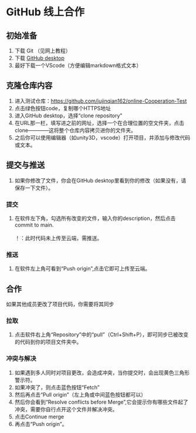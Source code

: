 # GitHub 线上合作
## 初始准备

1. 下载 Git （见网上教程）
2. 下载  [GitHub desktop](https://desktop.github.com/)
3. 最好下载一个VScode（方便编辑markdown格式文本）

## 克隆仓库内容
1. 进入测试仓库：https://github.com/jujinqian162/online-Cooperation-Test
2. 点击绿色按钮code，复制哪个HTTPS地址
3. 进入GitHub desktop，选择“clone repository”
4. 在URL那一栏，填写进之前的网址，选择一个在合理位置的空文件夹，点击clone————这将整个仓库内容拷贝进你的文件夹。
5. 之后你可以使用编辑器（如unity3D，vscode）打开项目，并添加与修改代码或文本。
## 提交与推送
1.  如果你修改了文件，你会在GitHub desktop里看到你的修改（如果没有，请保存一下文件）。
### 提交
1. 在软件左下角，勾选所有改变的文件，输入你的description，然后点击commit to main. \
\
！：此时代码未上传至云端，需推送。
### 推送
1. 在软件左上角可看到“Push origin”,点击它即可上传至云端。

## 合作
如果其他成员更改了项目代码，你需要将其同步
### 拉取
1. 点击软件右上角“Repository”中的“pull”（Ctrl+Shift+P），即可同步已被改变的代码到你的项目文件夹中。 


### 冲突与解决
1. 如果遇到多人同时对项目更改，会造成冲突，当你提交时，会出现黄色三角形警示符。
2. 如果冲突了，则点击蓝色按钮“Fetch”
3. 然后再点击“Pull origin”（左上角或中间蓝色按钮都可以）
4. 然后你会看到“Resolve conflicts before Merge”,它会提示你有哪些文件起了冲突，需要你自行点开这个文件并解决冲突。
5. 点击Continue merge
6. 再点击“Push origin”。









